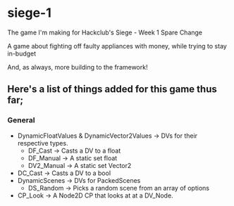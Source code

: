 # siege-1
The game I'm making for Hackclub's Siege - Week 1
Spare Change

A game about fighting off faulty appliances with money, while trying to stay in-budget

And, as always, more building to the framework!
## Here's a list of things added for this game thus far;
### General
- DynamicFloatValues & DynamicVector2Values -> DVs for their respective types.
    - DF_Cast -> Casts a DV to a float
    - DF_Manual -> A static set float
    - DV2_Manual -> A static set Vector2
- DC_Cast -> Casts a DV to a bool
- DynamicScenes -> DVs for PackedScenes
    - DS_Random -> Picks a random scene from an array of options
- CP_Look -> A Node2D CP that looks at at a DV_Node.